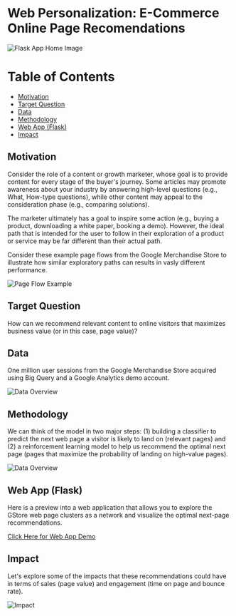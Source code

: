 # Web Personalization: E-Commerce Online Page Recomendations

![Flask App Home Image](https://github.com/jaime-garvey/web_personalization_portfolio/blob/master/static/flask_app_home_image.png)

Table of Contents
=================

  * [Motivation](#Motivation)
  * [Target Question](#Target-Question)
  * [Data](#Data)
  * [Methodology](#Methodology)
  * [Web App (Flask)](#Web-App-Flask)
  * [Impact](#Impact)


## Motivation

Consider the role of a content or growth marketer, whose goal is to provide content for every stage of the buyer's journey. Some articles may promote awareness about your industry by answering high-level questions (e.g., What, How-type questions), while other content may appeal to the consideration phase (e.g., comparing solutions). 

The marketer ultimately has a goal to inspire some action (e.g., buying a product, downloading a white paper, booking a demo). However, the ideal path that is intended for the user to follow in their exploration of a product or service may be far different than their actual path. 

Consider these example page flows from the Google Merchandise Store to illustrate how similar exploratory paths can results in vasly different performance.

![Page Flow Example](https://jaime-garvey.github.io/images/portfolio/web/page_flow.gif)

## Target Question

How can we recommend relevant content to online visitors that maximizes business value (or in this case, page value)?

## Data

One million user sessions from the Google Merchandise Store acquired using Big Query and a Google Analytics demo account.

![Data Overview](https://jaime-garvey.github.io/images/portfolio/web/g_data.gif)

## Methodology

We can think of the model in two major steps: (1) building a classifier to predict the next web page a visitor is likely to land on (relevant pages) and (2) a reinforcement learning model to help us recommend the optimal next page (pages that maximize the probability of landing on high-value pages).

![Data Overview](https://jaime-garvey.github.io/images/portfolio/web/web_methods.gif)

## Web App (Flask)

Here is a preview into a web application that allows you to explore the GStore web page clusters as a network and visualize the optimal next-page recommendations.

[Click Here for Web App Demo](https://jaime-garvey.github.io/images/portfolio/web/web_app.gif)

## Impact 

Let's explore some of the impacts that these recommendations could have in terms of sales (page value) and engagement (time on page and bounce rate).

![Impact](https://jaime-garvey.github.io/images/portfolio/web/web_impact.gif)
